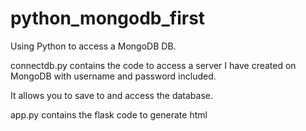# python_mongodb_first
Using Python to access a MongoDB DB.


connectdb.py contains the code to access a server I have created on MongoDB with username and password included.

It allows you to save to and access the database. 

app.py contains the flask code to generate html
